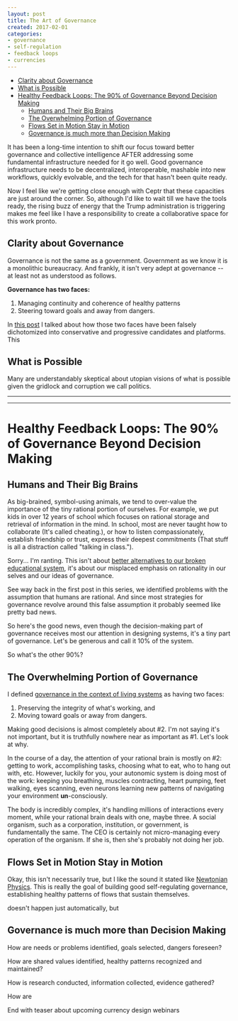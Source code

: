 ```yaml
---
layout: post
title: The Art of Governance
created: 2017-02-01
categories:
- governance
- self-regulation
- feedback loops
- currencies
---
```


<!-- TOC START min:1 max:3 link:true update:true -->
  - [Clarity about Governance](#clarity-about-governance)
  - [What is Possible](#what-is-possible)
- [Healthy Feedback Loops: The 90% of Governance Beyond Decision Making](#healthy-feedback-loops-the-90-of-governance-beyond-decision-making)
  - [Humans and Their Big Brains](#humans-and-their-big-brains)
  - [The Overwhelming Portion of Governance](#the-overwhelming-portion-of-governance)
  - [Flows Set in Motion Stay in Motion](#flows-set-in-motion-stay-in-motion)
  - [Governance is much more than Decision Making](#governance-is-much-more-than-decision-making)

<!-- TOC END -->



It has been a long-time intention to shift our focus toward better governance and collective intelligence AFTER addressing some fundamental infrastructure needed for it go well. Good governance infrastructure needs to be decentralized, interoperable, mashable into new workflows, quickly evolvable, and the tech for that hasn't been quite ready.

Now I feel like we're getting close enough with Ceptr that these capacities are just around the corner. So, although I'd like to wait till we have the tools ready, the rising buzz of energy that the Trump administration is triggering makes me feel like I have a responsibility to create a collaborative space for this work pronto.

## Clarity about Governance
Governance is not the same as a government. Government as we know it is a monolithic bureaucracy. And frankly, it isn't very adept at governance -- at least not as understood as follows.

**Governance has two faces:**
 1) Managing continuity and coherence of healthy patterns
 2) Steering toward goals and away from dangers.

In [this post]() I talked about how those two faces have been falsely dichotomized into conservative and progressive candidates and platforms. This

## What is Possible
Many are understandably skeptical about utopian visions of what is possible given the gridlock and corruption we call politics.


<hr>


<hr>


# Healthy Feedback Loops: The 90% of Governance Beyond Decision Making

## Humans and Their Big Brains

As big-brained, symbol-using animals, we tend to over-value the importance of the tiny rational portion of ourselves. For example, we put kids in over 12 years of school which focuses on rational storage and retrieval of information in the mind. In school, most are never taught how to collaborate (It's called cheating.), or how to listen compassionately, establish friendship or trust, express their deepest commitments (That stuff is all a distraction called "talking in class.").

Sorry... I'm ranting. This isn't about [better alternatives to our broken educational system](http://AgileLearningCenters.org), it's about our misplaced emphasis on rationality in our selves and our ideas of governance.

See way back in the first post in this series, we identified problems with the assumption that humans are rational. And since most strategies for governance revolve around this false assumption it probably seemed like pretty bad news.

So here's the good news, even though the decision-making part of governance receives most our attention in designing systems, it's a tiny part of governance. Let's be generous and call it 10% of the system.

So what's the other 90%?  

## The Overwhelming Portion of Governance

I defined [governance in the context of living systems](#) as having two faces:
1. Preserving the integrity of what's working, and
2. Moving toward goals or away from dangers.

Making good decisions is almost completely about #2. I'm not saying it's not important, but it is truthfully nowhere near as important as #1. Let's look at why.

In the course of a day, the attention of your rational brain is mostly on #2: getting to work, accomplishing tasks, choosing what to eat, who to hang out with, etc. However, luckily for you, your autonomic system is doing most of the work: keeping you breathing, muscles contracting, heart pumping, feet walking, eyes scanning, even neurons learning new patterns of navigating your environment **un**-consciously.

The body is incredibly complex, it's handling millions of interactions every moment, while your rational brain deals with one, maybe three. A social organism, such as a corporation, institution, or government, is fundamentally the same. The CEO is certainly not micro-managing every operation of the organism. If she is, then she's probably not doing her job.

## Flows Set in Motion Stay in Motion
Okay, this isn't necessarily true, but I like the sound it stated like [Newtonian Physics](). This is really the goal of building good self-regulating governance, establishing healthy patterns of flows that sustain themselves.

doesn't happen just automatically, but

## Governance is much more than Decision Making
How are needs or problems identified, goals selected, dangers foreseen?

How are shared values identified, healthy patterns recognized and maintained?

How is research conducted, information collected, evidence gathered?

How are



End with teaser about upcoming currency design webinars
